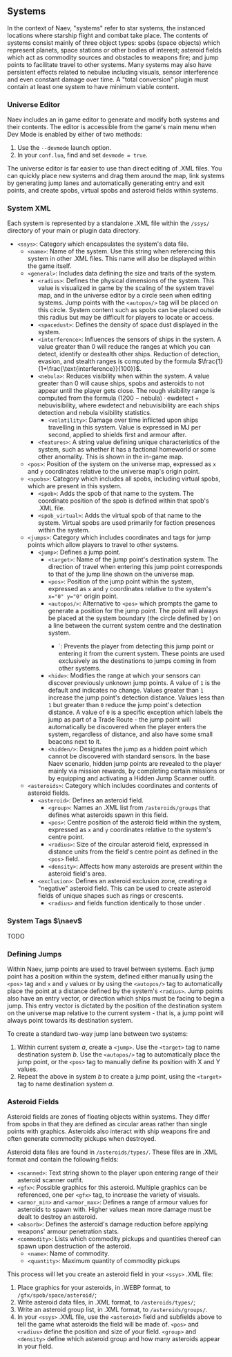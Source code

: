 ## Systems

In the context of Naev, "systems" refer to star systems, the instanced locations where starship flight and combat take place. The contents of systems consist mainly of three object types: spobs (space objects) which represent planets, space stations or other bodies of interest; asteroid fields which act as commodity sources and obstacles to weapons fire; and jump points to facilitate travel to other systems. Many systems may also have persistent effects related to nebulae including visuals, sensor interference and even constant damage over time. A "total conversion" plugin must contain at least one system to have minimum viable content.

### Universe Editor

Naev includes an in game editor to generate and modify both systems and their contents. The editor is accessible from the game's main menu when Dev Mode is enabled by either of two methods:
1) Use the `--devmode` launch option.
2) In your `conf.lua`, find and set `devmode = true`.

The universe editor is far easier to use than direct editing of .XML files. You can quickly place new systems and drag them around the map, link systems by generating jump lanes and automatically generating entry and exit points, and create spobs, virtual spobs and asteroid fields within systems.

### System XML

Each system is represented by a standalone .XML file within the `/ssys/` directory of your main or plugin data directory.

* `<ssys>`: Category which encapsulates the system's data file.
  * `<name>`: Name of the system. Use this string when referencing this system in other .XML files. This name will also be displayed within the game itself.
  * `<general>`: Includes data defining the size and traits of the system.
    * `<radius>`: Defines the physical dimensions of the system. This value is visualized in game by the scaling of the system travel map, and in the universe editor by a circle seen when editing systems. Jump points with the `<autopos/>` tag will be placed on this circle. System content such as spobs can be placed outside this radius but may be difficult for players to locate or access.
    * `<spacedust>`: Defines the density of space dust displayed in the system.
    * `<interference>`: Influences the sensors of ships in the system. A value greater than 0 will reduce the ranges at which you can detect, identify or destealth other ships. Reduction of detection, evasion, and stealth ranges is computed by the formula $\frac{1}{1+\frac{\text{interference}}{100}}$.
    * `<nebula>`: Reduces visibility when within the system. A value greater than 0 will cause ships, spobs and asteroids to not appear until the player gets close. The rough visibility range is computed from the formula $(1200-\text{nebula}) \cdot \text{ewdetect} + \text{nebuvisibility}$, where ewdetect and nebuvisibility are each ships detection and nebula visibility statistics.
      * `<volatility>`: Damage over time inflicted upon ships travelling in this system. Value is expressed in MJ per second, applied to shields first and armour after.
    * `<features>`: A string value defining unique characteristics of the system, such as whether it has a factional homeworld or some other anomality. This is shown in the in-game map.
   * `<pos>`: Position of the system on the universe map, expressed as `x` and `y` coordinates relative to the universe map's origin point.
  * `<spobs>`: Category which includes all spobs, including virtual spobs, which are present in this system.
    * `<spob>`: Adds the spob of that name to the system. The coordinate position of the spob is defined within that spob's .XML file.
    * `<spob_virtual>`: Adds the virtual spob of that name to the system. Virtual spobs are used primarily for faction presences within the system.
  * `<jumps>`: Category which includes coordinates and tags for jump points which allow players to travel to other systems.
    * `<jump>`: Defines a jump point.
      * `<target>`: Name of the jump point's destination system. The direction of travel when entering this jump point corresponds to that of the jump line shown on the universe map.
      * `<pos>`: Position of the jump point within the system, expressed as `x` and `y` coordinates relative to the system's `x="0" y="0"` origin point.
      * `<autopos/>`: Alternative to `<pos>` which prompts the game to generate a position for the jump point. The point will always be placed at the system boundary (the circle defined by <radius>) on a line between the current system centre and the destination system.
        * `<exitonly/>: Prevents the player from detecting this jump point or entering it from the current system. These points are used exclusively as the destinations to jumps coming in from other systems.
      * `<hide>`: Modifies the range at which your sensors can discover previously unknown jump points. A value of `1` is the default and indicates no change. Values greater than `1` increase the jump point's detection distance. Values less than `1` but greater than `0` reduce the jump point's detection distance. A value of `0` is a specific exception which labels the jump as part of a Trade Route - the jump point will automatically be discovered when the player enters the system, regardless of distance, and also have some small beacons next to it.
      * `<hidden/>`: Designates the jump as a hidden point which cannot be discovered with standard sensors. In the base Naev scenario, hidden jump points are revealed to the player mainly via mission rewards, by completing certain missions or by equipping and activating a Hidden Jump Scanner outfit.
  * `<asteroids>`: Category which includes coordinates and contents of asteroid fields.
    * `<asteroid>`: Defines an asteroid field.
      * `<group>`: Names an .XML list from `/asteroids/groups` that defines what asteroids spawn in this field.
      * `<pos>`: Centre position of the asteroid field within the system, expressed as `x` and `y` coordinates relative to the system's centre point.
      * `<radius>`: Size of the circular asteroid field, expressed in distance units from the field's centre point as defined in the `<pos>` field.
      * `<density>`: Affects how many asteroids are present within the asteroid field's area.
    * `<exclusion>`: Defines an asteroid exclusion zone, creating a "negative" asteroid field. This can be used to create asteroid fields of unique shapes such as rings or crescents.
      * `<radius>` and <pos> fields function identically to those under <asteroid>.

### System Tags $\naev$

TODO

### Defining Jumps

Within Naev, jump points are used to travel between systems. Each jump point has a position within the system, defined either manually using the `<pos>` tag and `x` and `y` values or by using the `<autopos/>` tag to automatically place the point at a distance defined by the system's `<radius>`. Jump points also have an entry vector, or direction which ships must be facing to begin a jump. This entry vector is dictated by the position of the destination system on the universe map relative to the current system - that is, a jump point will always point towards its destination system.

To create a standard two-way jump lane between two systems:
1) Within current system *a*, create a `<jump>`. Use the `<target>` tag to name destination system *b*. Use the `<autopos/>` tag to automatically place the jump point, or the `<pos>` tag to manually define its position with X and Y values.
2) Repeat the above in system *b* to create a jump point, using the `<target>` tag to name destination system *a*.

### Asteroid Fields

Asteroid fields are zones of floating objects within systems. They differ from spobs in that they are defined as circular areas rather than single points with graphics. Asteroids also interact with ship weapons fire and often generate commodity pickups when destroyed.

Asteroid data files are found in `/asteroids/types/`. These files are in .XML format and contain the following fields:
* `<scanned>`: Text string shown to the player upon entering range of their asteroid scanner outfit.
* `<gfx>`: Possible graphics for this asteroid. Multiple graphics can be referenced, one per `<gfx>` tag, to increase the variety of visuals.
* `<armor_min>` and `<armor_max>`: Defines a range of armour values for asteroids to spawn with. Higher values mean more damage must be dealt to destroy an asteroid.
* `<absorb>`: Defines the asteroid's damage reduction before applying weapons' armour penetration stats.
* `<commodity>`: Lists which commodity pickups and quantities thereof can spawn upon destruction of the asteroid.
   * `<name>`: Name of commodity.
   * `<quantity>`: Maximum quantity of commodity pickups

This process will let you create an asteroid field in your `<ssys>` .XML file:
1) Place graphics for your asteroids, in .WEBP format, to `/gfx/spob/space/asteroid/`;
2) Write asteroid data files, in .XML format, to `/asteroids/types/`;
3) Write an asteroid group list, in .XML format, to `/asteroids/groups/`.
4) In your `<ssys>` .XML file, use the `<asteroid>` field and subfields above to tell the game what asteroids the field will be made of. `<pos>` and `<radius>` define the position and size of your field. `<group>` and `<density>` define which asteroid group and how many asteroids appear in your field.
